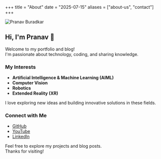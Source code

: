 +++
title = "About"
date = "2025-07-15"
aliases = ["about-us", "contact"]
+++

![Pranav Buradkar](/avatar.jpg)

## Hi, I'm Pranav 👋

Welcome to my portfolio and blog!  
I'm passionate about technology, coding, and sharing knowledge.

### My Interests

- **Artificial Intelligence & Machine Learning (AIML)**
- **Computer Vision**
- **Robotics**
- **Extended Reality (XR)**

I love exploring new ideas and building innovative solutions in these fields.

### Connect with Me

- [GitHub](https://github.com/pranavburadkar)
- [YouTube](https://youtube.com/@OnlyGans)
- [LinkedIn](https://linkedin.com/in/pranavburadkar)

Feel free to explore my projects and blog posts.  
Thanks for visiting!